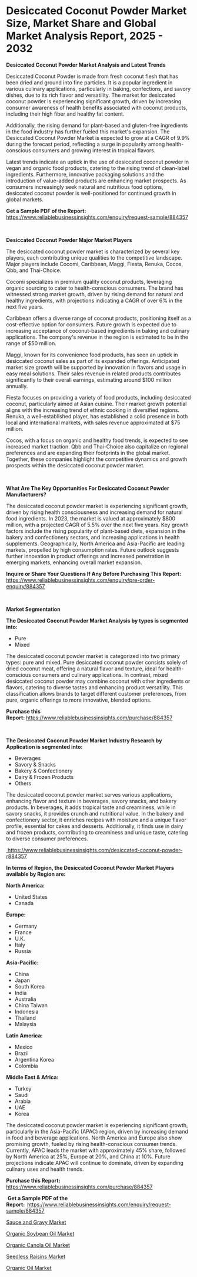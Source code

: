 <p><h1>Desiccated Coconut Powder Market Size, Market Share and Global Market Analysis Report, 2025 - 2032</h1></p><p><strong>Desiccated Coconut Powder Market Analysis and Latest Trends</strong></p>
<p><p>Desiccated Coconut Powder is made from fresh coconut flesh that has been dried and ground into fine particles. It is a popular ingredient in various culinary applications, particularly in baking, confections, and savory dishes, due to its rich flavor and versatility. The market for desiccated coconut powder is experiencing significant growth, driven by increasing consumer awareness of health benefits associated with coconut products, including their high fiber and healthy fat content. </p><p>Additionally, the rising demand for plant-based and gluten-free ingredients in the food industry has further fueled this market's expansion. The Desiccated Coconut Powder Market is expected to grow at a CAGR of 9.9% during the forecast period, reflecting a surge in popularity among health-conscious consumers and growing interest in tropical flavors. </p><p>Latest trends indicate an uptick in the use of desiccated coconut powder in vegan and organic food products, catering to the rising trend of clean-label ingredients. Furthermore, innovative packaging solutions and the introduction of value-added products are enhancing market prospects. As consumers increasingly seek natural and nutritious food options, desiccated coconut powder is well-positioned for continued growth in global markets.</p></p>
<p><strong>Get a Sample PDF of the Report:&nbsp;</strong> <a href="https://www.reliablebusinessinsights.com/enquiry/request-sample/884357?utm_campaign=62&utm_medium=2&utm_source=Github&utm_content=ia&utm_term=14022025&utm_id=desiccated-coconut-powder">https://www.reliablebusinessinsights.com/enquiry/request-sample/884357</a></p>
<p>&nbsp;</p>
<p><strong>Desiccated Coconut Powder Major Market Players</strong></p>
<p><p>The desiccated coconut powder market is characterized by several key players, each contributing unique qualities to the competitive landscape. Major players include Cocomi, Caribbean, Maggi, Fiesta, Renuka, Cocos, Qbb, and Thai-Choice.</p><p>Cocomi specializes in premium quality coconut products, leveraging organic sourcing to cater to health-conscious consumers. The brand has witnessed strong market growth, driven by rising demand for natural and healthy ingredients, with projections indicating a CAGR of over 6% in the next five years.</p><p>Caribbean offers a diverse range of coconut products, positioning itself as a cost-effective option for consumers. Future growth is expected due to increasing acceptance of coconut-based ingredients in baking and culinary applications. The company's revenue in the region is estimated to be in the range of $50 million.</p><p>Maggi, known for its convenience food products, has seen an uptick in desiccated coconut sales as part of its expanded offerings. Anticipated market size growth will be supported by innovation in flavors and usage in easy meal solutions. Their sales revenue in related products contributes significantly to their overall earnings, estimating around $100 million annually.</p><p>Fiesta focuses on providing a variety of food products, including desiccated coconut, particularly aimed at Asian cuisine. Their market growth potential aligns with the increasing trend of ethnic cooking in diversified regions. Renuka, a well-established player, has established a solid presence in both local and international markets, with sales revenue approximated at $75 million.</p><p>Cocos, with a focus on organic and healthy food trends, is expected to see increased market traction. Qbb and Thai-Choice also capitalize on regional preferences and are expanding their footprints in the global market. Together, these companies highlight the competitive dynamics and growth prospects within the desiccated coconut powder market.</p></p>
<p>&nbsp;</p>
<p><strong>What Are The Key Opportunities For Desiccated Coconut Powder Manufacturers?</strong></p>
<p><p>The desiccated coconut powder market is experiencing significant growth, driven by rising health consciousness and increasing demand for natural food ingredients. In 2023, the market is valued at approximately $800 million, with a projected CAGR of 5.5% over the next five years. Key growth factors include the rising popularity of plant-based diets, expansion in the bakery and confectionery sectors, and increasing applications in health supplements. Geographically, North America and Asia-Pacific are leading markets, propelled by high consumption rates. Future outlook suggests further innovation in product offerings and increased penetration in emerging markets, enhancing overall market expansion.</p></p>
<p><strong>Inquire or Share Your Questions If Any Before Purchasing This Report:</strong> <a href="https://www.reliablebusinessinsights.com/enquiry/pre-order-enquiry/884357?utm_campaign=62&utm_medium=2&utm_source=Github&utm_content=ia&utm_term=14022025&utm_id=desiccated-coconut-powder">https://www.reliablebusinessinsights.com/enquiry/pre-order-enquiry/884357</a></p>
<p>&nbsp;</p>
<p><strong>Market Segmentation</strong></p>
<p><strong>The Desiccated Coconut Powder Market Analysis by types is segmented into:</strong></p>
<p><ul><li>Pure</li><li>Mixed</li></ul></p>
<p><p>The desiccated coconut powder market is categorized into two primary types: pure and mixed. Pure desiccated coconut powder consists solely of dried coconut meat, offering a natural flavor and texture, ideal for health-conscious consumers and culinary applications. In contrast, mixed desiccated coconut powder may combine coconut with other ingredients or flavors, catering to diverse tastes and enhancing product versatility. This classification allows brands to target different customer preferences, from pure, organic offerings to more innovative, blended options.</p></p>
<p><strong>Purchase this Report:&nbsp;</strong><a href="https://www.reliablebusinessinsights.com/purchase/884357?utm_campaign=62&utm_medium=2&utm_source=Github&utm_content=ia&utm_term=14022025&utm_id=desiccated-coconut-powder">https://www.reliablebusinessinsights.com/purchase/884357</a></p>
<p>&nbsp;</p>
<p><strong>The Desiccated Coconut Powder Market Industry Research by Application is segmented into:</strong></p>
<p><ul><li>Beverages</li><li>Savory & Snacks</li><li>Bakery & Confectionery</li><li>Dairy & Frozen Products</li><li>Others</li></ul></p>
<p><p>The desiccated coconut powder market serves various applications, enhancing flavor and texture in beverages, savory snacks, and bakery products. In beverages, it adds tropical taste and creaminess, while in savory snacks, it provides crunch and nutritional value. In the bakery and confectionery sector, it enriches recipes with moisture and a unique flavor profile, essential for cakes and desserts. Additionally, it finds use in dairy and frozen products, contributing to creaminess and unique taste, catering to diverse consumer preferences.</p></p>
<p><a href="https://www.reliablebusinessinsights.com/desiccated-coconut-powder-r884357?utm_campaign=62&utm_medium=2&utm_source=Github&utm_content=ia&utm_term=14022025&utm_id=desiccated-coconut-powder">&nbsp;https://www.reliablebusinessinsights.com/desiccated-coconut-powder-r884357</a></p>
<p><strong>In terms of Region, the Desiccated Coconut Powder Market Players available by Region are:</strong></p>
<p>
    <p> <strong> North America: </strong>
        <ul>
            <li>United States</li>
            <li>Canada</li>
        </ul>
        </p> 
    <p> <strong> Europe: </strong>
        <ul>
            <li>Germany</li>
            <li>France</li>
            <li>U.K.</li>
            <li>Italy</li>
            <li>Russia</li>
        </ul>
        </p> 
    <p> <strong> Asia-Pacific: </strong>
        <ul>
            <li>China</li>
            <li>Japan</li>
            <li>South Korea</li>
            <li>India</li>
            <li>Australia</li>
            <li>China Taiwan</li>
            <li>Indonesia</li>
            <li>Thailand</li>
            <li>Malaysia</li>
        </ul>
        </p> 
    <p> <strong> Latin America: </strong>
        <ul>
            <li>Mexico</li>
            <li>Brazil</li>
            <li>Argentina Korea</li>
            <li>Colombia</li>
        </ul>
        </p> 
    <p> <strong> Middle East & Africa: </strong>
        <ul>
            <li>Turkey</li>
            <li>Saudi</li>
            <li>Arabia</li>
            <li>UAE</li>
            <li>Korea</li>
        </ul>
    </p>
    </p>
<p><p>The desiccated coconut powder market is experiencing significant growth, particularly in the Asia-Pacific (APAC) region, driven by increasing demand in food and beverage applications. North America and Europe also show promising growth, fueled by rising health-conscious consumer trends. Currently, APAC leads the market with approximately 45% share, followed by North America at 25%, Europe at 20%, and China at 10%. Future projections indicate APAC will continue to dominate, driven by expanding culinary uses and health trends.</p></p>
<p><strong>Purchase this Report: </strong><a href="https://www.reliablebusinessinsights.com/purchase/884357?utm_campaign=62&utm_medium=2&utm_source=Github&utm_content=ia&utm_term=14022025&utm_id=desiccated-coconut-powder">https://www.reliablebusinessinsights.com/purchase/884357</a></p>
<p>&nbsp;<strong>Get a Sample PDF of the Report:&nbsp;&nbsp;</strong><a href="https://www.reliablebusinessinsights.com/enquiry/request-sample/884357?utm_campaign=62&utm_medium=2&utm_source=Github&utm_content=ia&utm_term=14022025&utm_id=desiccated-coconut-powder">https://www.reliablebusinessinsights.com/enquiry/request-sample/884357</a></p>
<p><strong></strong></p>
<p><p><a href="https://github.com/feeqahrndz/Market-Research-Report-List-1/blob/main/sauce-and-gravy-market.md?utm_campaign=62&utm_medium=2&utm_source=Github&utm_content=ia&utm_term=14022025&utm_id=desiccated-coconut-powder">Sauce and Gravy Market</a></p><p><a href="https://github.com/elodielamto06/Market-Research-Report-List-1/blob/main/organic-soybean-oil-market.md?utm_campaign=62&utm_medium=2&utm_source=Github&utm_content=ia&utm_term=14022025&utm_id=desiccated-coconut-powder">Organic Soybean Oil Market</a></p><p><a href="https://github.com/taxyevgwlle/Market-Research-Report-List-1/blob/main/organic-canola-oil-market.md?utm_campaign=62&utm_medium=2&utm_source=Github&utm_content=ia&utm_term=14022025&utm_id=desiccated-coconut-powder">Organic Canola Oil Market</a></p><p><a href="https://github.com/donkalucine10/Market-Research-Report-List-1/blob/main/seedless-raisins-market.md?utm_campaign=62&utm_medium=2&utm_source=Github&utm_content=ia&utm_term=14022025&utm_id=desiccated-coconut-powder">Seedless Raisins Market</a></p><p><a href="https://github.com/kaqiewan/Market-Research-Report-List-1/blob/main/organic-oil-market.md?utm_campaign=62&utm_medium=2&utm_source=Github&utm_content=ia&utm_term=14022025&utm_id=desiccated-coconut-powder">Organic Oil Market</a></p></p>